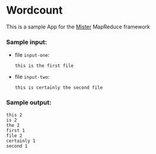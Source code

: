 # Wordcount
This is a sample App for the [Mister](https://github.com/davidfregoli/mister) MapReduce framework

### Sample input:
- file `input-one`:
  ```
  this is the first file
  ```
- file `input-two`:
  ```
  this is certainly the second file
  ```
### Sample output:
```
this 2
is 2
the 2
first 1
file 2
certainly 1
second 1
```

